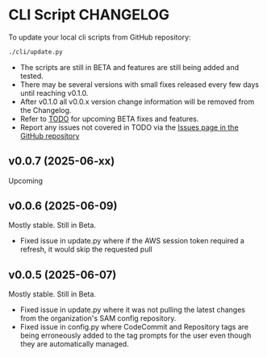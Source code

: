 # CLI Script CHANGELOG

To update your local cli scripts from GitHub repository:

```bash
./cli/update.py
```

- The scripts are still in BETA and features are still being added and tested.
- There may be several versions with small fixes released every few days until reaching v0.1.0.
- After v0.1.0 all v0.0.x version change information will be removed from the Changelog.
- Refer to [TODO](../TODO.md) for upcoming BETA fixes and features.
- Report any issues not covered in TODO via the [Issues page in the GitHub repository](https://github.com/63Klabs/atlantis-cfn-configuration-repo-for-serverless-deployments/issues)

## v0.0.7 (2025-06-xx)

Upcoming

## v0.0.6 (2025-06-09)

Mostly stable. Still in Beta.

- Fixed issue in update.py where if the AWS session token required a refresh, it would skip the requested pull

## v0.0.5 (2025-06-07)

Mostly stable. Still in Beta.

- Fixed issue in update.py where it was not pulling the latest changes from the organization's SAM config repository.
- Fixed issue in config.py where CodeCommit and Repository tags are being erroneously added to the tag prompts for the user even though they are automatically managed.
